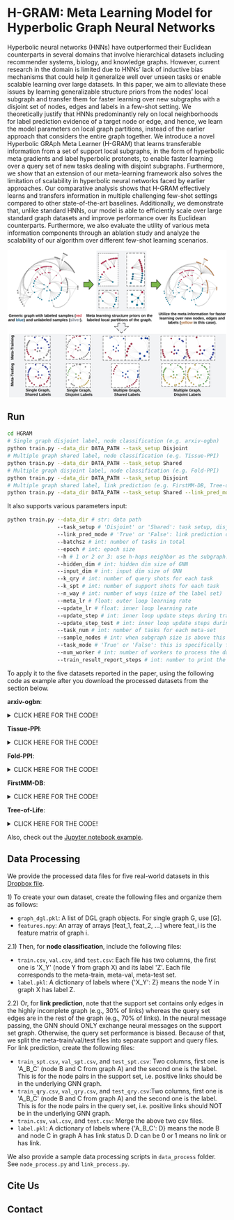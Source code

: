 # H-GRAM: Meta Learning Model for Hyperbolic Graph Neural Networks

Hyperbolic neural networks (HNNs) have outperformed their Euclidean counterparts in several domains that involve hierarchical datasets including recommender systems, biology, and knowledge graphs. However, current research in the domain is limited due to HNNs’ lack of inductive bias mechanisms that could help it generalize well over unseen tasks or enable scalable learning over large datasets. In this paper, we aim to alleviate these issues by learning generalizable structure priors from the nodes’ local subgraph and transfer them for faster learning over new subgraphs with a disjoint set of nodes, edges and labels in a few-shot setting. We theoretically justify that HNNs predominantly rely on local neighborhoods for label prediction evidence of a target node or edge, and hence, we learn the model parameters on local graph partitions, instead of the earlier approach that considers the entire graph together. 
We introduce a novel Hyperbolic GRAph Meta Learner (H-GRAM) that learns transferable information from a set of support local subgraphs, in the form of hyperbolic meta gradients and label hyperbolic protonets, to enable faster learning over a query set of new tasks dealing with disjoint subgraphs. Furthermore, we show that an extension of our meta-learning framework also solves the limitation of scalability in hyperbolic neural networks faced by
earlier approaches. Our comparative analysis shows that H-GRAM effectively learns and transfers information in multiple challenging few-shot settings compared to other state-of-the-art baselines. Additionally, we demonstrate that, unlike standard HNNs, our model is able to efficiently scale over large standard graph datasets and improve performance over its Euclidean counterparts. Furthermore, we also evaluate the utility of various meta information components through an ablation study and analyze the scalability of our algorithm over different few-shot learning scenarios.

![Hyperbolic Graph Meta Learning Problems](figs/generic_meta_learning.png)

## Run
```bash
cd HGRAM
# Single graph disjoint label, node classification (e.g. arxiv-ogbn)
python train.py --data_dir DATA_PATH --task_setup Disjoint
# Multiple graph shared label, node classification (e.g. Tissue-PPI)
python train.py --data_dir DATA_PATH --task_setup Shared
# Multiple graph disjoint label, node classification (e.g. Fold-PPI)
python train.py --data_dir DATA_PATH --task_setup Disjoint
# Multiple graph shared label, link prediction (e.g. FirstMM-DB, Tree-of-Life)
python train.py --data_dir DATA_PATH --task_setup Shared --link_pred_mode True
```

It also supports various parameters input:

```bash
python train.py --data_dir # str: data path
                --task_setup # 'Disjoint' or 'Shared': task setup, disjoint label or shared label
                --link_pred_mode # 'True' or 'False': link prediction or node classification
                --batchsz # int: number of tasks in total
                --epoch # int: epoch size
                --h # 1 or 2 or 3: use h-hops neighbor as the subgraph.
                --hidden_dim # int: hidden dim size of GNN
                --input_dim # int: input dim size of GNN
                --k_qry # int: number of query shots for each task
                --k_spt # int: number of support shots for each task
                --n_way # int: number of ways (size of the label set)
                --meta_lr # float: outer loop learning rate
                --update_lr # float: inner loop learning rate
                --update_step # int: inner loop update steps during training
                --update_step_test # int: inner loop update steps during finetuning
                --task_num # int: number of tasks for each meta-set
                --sample_nodes # int: when subgraph size is above this threshold, it samples this number of nodes from the subgraph
                --task_mode # 'True' or 'False': this is specifically for Tissue-PPI, where there are 10 tasks to evaluate.
                --num_worker # int: number of workers to process the dataloader. default 0.
                --train_result_report_steps # int: number to print the training accuracy.
```

To apply it to the five datasets reported in the paper, using the following code as example after you download the processed datasets from the section below.

**arxiv-ogbn**:
<details>
<summary>CLICK HERE FOR THE CODE!</summary>

```
python HGRAM/train.py --data_dir PATH/arxiv/ \
                            --epoch 10 \
                            --task_setup Disjoint \
                            --k_spt 3 \
                            --k_qry 24 \
                            --n_way 3 \
                            --update_step 10 \
                            --update_lr 0.01 \
                            --num_workers 0 \
                            --train_result_report_steps 200 \
                            --hidden_dim 256 \
                            --update_step_test 20 \
                            --task_num 32 \
                            --batchsz 10000 
```
</details>

**Tissue-PPI**:
<details>
<summary>CLICK HERE FOR THE CODE!</summary>

```
python HGRAM/train.py --data_dir PATH/tissue_PPI/ \
                            --epoch 15 \
                            --task_setup Shared \
                            --task_mode True \
                            --task_n 4 \
                            --k_qry 10 \
                            --k_spt 3 \
                            --update_lr 0.01 \
                            --update_step 10 \
                            --meta_lr 5e-3 \
                            --num_workers 0 \
                            --train_result_report_steps 200 \
                            --hidden_dim 128 \
                            --task_num 4 \
                            --batchsz 1000
```
</details>

**Fold-PPI**:
<details>
<summary>CLICK HERE FOR THE CODE!</summary>

```
python HGRAM/train.py --data_dir PATH/fold_PPI/ \
                            --epoch 5 \
                            --task_setup Disjoint \
                            --k_qry 24 \
                            --k_spt 3 \
                            --n_way 3 \
                            --update_lr 0.005 \
                            --meta_lr 1e-3 \
                            --num_workers 0 \
                            --train_result_report_steps 100 \
                            --hidden_dim 128 \
                            --update_step_test 20 \
                            --task_num 16 \
                            --batchsz 4000
```
</details>

**FirstMM-DB**:
<details>
<summary>CLICK HERE FOR THE CODE!</summary>

```
python HGRAM/train.py --data_dir PATH/FirstMM_DB/ \
                            --epoch 15 \
                            --task_setup Shared \
                            --k_qry 32 \
                            --k_spt 16 \
                            --n_way 2 \
                            --update_lr 0.01 \
                            --update_step 10 \
                            --meta_lr 5e-4 \
                            --num_workers 0 \
                            --train_result_report_steps 200 \
                            --hidden_dim 128 \
                            --update_step_test 20 \
                            --task_num 8 \
                            --batchsz 1500 \
                            --link_pred_mod True
```
</details>

**Tree-of-Life**:
<details>
<summary>CLICK HERE FOR THE CODE!</summary>

```
python HGRAM/train.py --data_dir PATH/tree-of-life/ \
                            --epoch 15 \
                            --task_setup Shared \
                            --k_qry 16 \
                            --k_spt 16 \
                            --n_way 2 \
                            --update_lr 0.005 \
                            --update_step 10 \
                            --meta_lr 0.0005 \
                            --num_workers 0 \
                            --train_result_report_steps 200 \
                            --hidden_dim 256 \
                            --update_step_test 20 \
                            --task_num 8 \
                            --batchsz 5000 \
                            --link_pred_mod True
```
</details>

Also, check out the [Jupyter notebook example](test.ipynb).


## Data Processing

We provide the processed data files for five real-world datasets in this [Dropbox file](https://www.dropbox.com/s/gpe8sij29fp76c7/HGRAM_paper_data.zip?dl=0).

1\) To create your own dataset, create the following files and organize them as follows:

- `graph_dgl.pkl`: A list of DGL graph objects. For single graph G, use [G].
- `features.npy`: An array of arrays [feat_1, feat_2, ...] where feat_i is the feature matrix of graph i. 

2.1) Then, for **node classification**, include the following files:
- `train.csv`, `val.csv`, and `test.csv`: Each file has two columns, the first one is 'X_Y' (node Y from graph X) and its label 'Z'. Each file corresponds to the meta-train, meta-val, meta-test set.  
- `label.pkl`: A dictionary of labels where {'X_Y': Z} means the node Y in graph X has label Z.  

2.2) Or, for **link prediction**, note that the support set contains only edges in the highly incomplete graph (e.g., 30% of links) whereas the query set edges are in the rest of the graph (e.g., 70% of links). In the neural message passing, the GNN should ONLY exchange neural messages on the support set graph. Otherwise, the query set performance is biased. Because of that, we split the meta-train/val/test files into separate support and query files. For link prediction, create the following files:
- `train_spt.csv`, `val_spt.csv`, and `test_spt.csv`: Two columns, first one is 'A_B_C' (node B and C from graph A) and the second one is the label. This is for the node pairs in the support set, i.e. positive links should be in the underlying GNN graph.
- `train_qry.csv`, `val_qry.csv`, and `test_qry.csv`:Two columns, first one is 'A_B_C' (node B and C from graph A) and the second one is the label. This is for the node pairs in the query set, i.e. positive links should NOT be in the underlying GNN graph.
- `train.csv`, `val.csv`, and `test.csv`: Merge the above two csv files.
- `label.pkl`: A dictionary of labels where {'A_B_C': D} means the node B and node C in graph A has link status D. D can be 0 or 1 means no link or has link.

We also provide a sample data processing scripts in `data_process` folder. See `node_process.py` and `link_process.py`.

## Cite Us

## Contact

